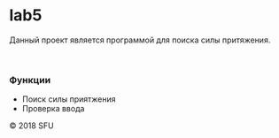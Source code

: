 # lab5

<p>Данный проект является программой для поиска силы притяжения.</p>

<br>

<h3>Функции</h3>

<ul>

<li>Поиск силы приятжения</li>

<li>Проверка ввода</li>

</ul>

<p>© 2018 SFU</p>

